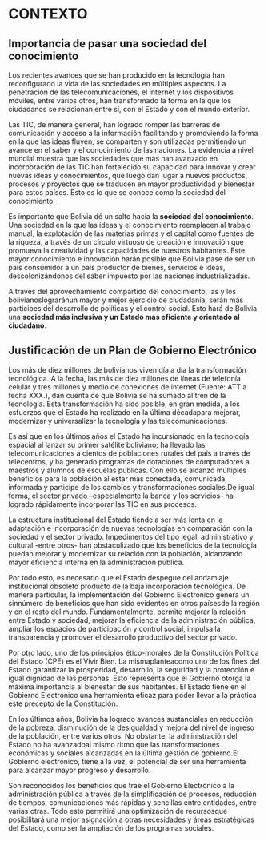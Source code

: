 # CONTEXTO

## Importancia de pasar  una sociedad del conocimiento

Los recientes avances que se han producido en la tecnología han reconfigurado la vida de las sociedades en múltiples aspectos. La penetración de las telecomunicaciones, el internet y los dispositivos móviles, entre varios otros, han transformado la forma en la que los ciudadanos se relacionan entre sí, con el Estado y con el mundo exterior.

Las TIC, de manera general, han logrado romper las barreras de comunicación y acceso a la información facilitando y promoviendo la forma en la que las ideas fluyen, se comparten y son utilizadas permitiendo un avance en el saber y el conocimiento de las naciones. La evidencia a nivel mundial muestra que las sociedades que más han avanzado en incorporación de las TIC han fortalecido su capacidad para innovar y crear nuevas ideas y conocimientos, que luego dan lugar a nuevos productos, procesos y proyectos que se traducen en mayor productividad y bienestar para estos países. Esto es lo que se conoce como la sociedad del conocimiento. 

Es importante que Bolivia dé un salto hacia la **sociedad del conocimiento**. Una sociedad en la que las ideas y el conocimiento reemplacen al trabajo manual, la explotación de las materias primas y el capital como fuentes de la riqueza, a través de un círculo virtuoso de creación e innovación que promueva la creatividad y las capacidades de nuestros habitantes. Este mayor conocimiento e innovación harán posible que Bolivia pase de ser un país consumidor a un país productor de bienes, servicios e ideas, descolonizándonos del saber impuesto por las naciones industrializadas. 

A través del aprovechamiento compartido del conocimiento, las y los bolivianoslograránun mayor y mejor ejercicio de ciudadanía, serán más participes del desarrollo de políticas y el control social. Esto hará de Bolivia una **sociedad más inclusiva y un Estado más eficiente y orientado al ciudadano**.

## Justificación de un Plan de Gobierno Electrónico

Los más de diez millones de bolivianos viven día a día la transformación tecnológica. A la fecha, las más de diez millones de líneas de telefonía celular y tres millones y medio de conexiones de internet (Fuente: ATT a fecha XXX.), dan cuenta de que Bolivia se ha sumado al tren de la tecnología. Esta transformación ha sido posible, en gran medida, a los esfuerzos que el Estado ha realizado en la última décadapara mejorar, modernizar y universalizar la tecnología y las telecomunicaciones. 

Es así que en los últimos años el Estado ha incursionado en la tecnología espacial al lanzar su primer satélite boliviano; ha llevado las telecomunicaciones a cientos de poblaciones rurales del país a través de telecentros, y ha generado programas de dotaciones de computadores a maestros y alumnos de escuelas públicas. Con ello se alcanzó múltiples beneficios para la población al estar más conectada, comunicada, informada y participe de los cambios y transformaciones sociales.De igual forma, el sector privado –especialmente la banca y los servicios- ha logrado rápidamente incorporar las TIC en sus procesos.  

La estructura institucional del Estado tiende a ser más lenta en la adaptación e incorporación de nuevas tecnologías en comparación con la sociedad y el sector privado. Impedimentos del tipo legal, administrativo y cultural -entre otros- han obstaculizado que los beneficios de la tecnología puedan mejorar y modernizar su relación con la población, alcanzando mayor eficiencia interna en la administración pública.  

Por todo esto, es necesario que el Estado despegue del andamiaje institucional obsoleto producto de la baja incorporación tecnológica. De manera particular, la implementación del Gobierno Electrónico genera un sinnúmero de beneficios que han sido evidentes en otros paísesde la región y en el resto del mundo. Fundamentalmente, permite mejorar la relación entre Estado y sociedad, mejorar la eficiencia de la administración pública, ampliar los espacios de participación y control social, impulsa la transparencia y promover el desarrollo productivo del sector privado. 

Por otro lado, uno de los principios ético-morales de la Constitución Política del Estado (CPE) es el Vivir Bien. La mismaplanteacomo uno de los fines del Estado garantizar la prosperidad, desarrollo, la seguridad y la protección e igual dignidad de las personas. Esto representa que el Gobierno otorga la máxima importancia al bienestar de sus habitantes. El Estado tiene en el Gobierno Electrónico una herramienta eficaz para poder llevar a la práctica este precepto de la Constitución.

En los últimos años, Bolivia ha logrado avances sustanciales en reducción de la pobreza, disminución de la desigualdad y mejora del nivel de ingreso de la población, entre varios otros. No obstante, la administración del Estado no ha avanzadoal mismo ritmo que las transformaciones económicas y sociales alcanzadas en la última gestión de gobierno.El Gobierno electrónico, tiene a la vez, el potencial de ser una herramienta para alcanzar mayor progreso y desarrollo.

Son reconocidos los beneficios que trae el Gobierno Electrónico a la administración pública a través de la simplificación de procesos, reducción de tiempos, comunicaciones más rápidas y sencillas entre entidades, entre varias otras. Todo esto permitirá una optimización de recursosque posibilitará una mejor asignación a otras necesidades y áreas estratégicas del Estado, como ser la ampliación de los programas sociales. 
